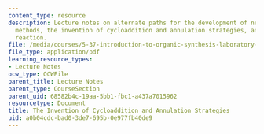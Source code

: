```yaml
---
content_type: resource
description: Lecture notes on alternate paths for the development of new synthetic
  methods, the invention of cycloaddition and annulation strategies, and the Diels-Alder
  reaction.
file: /media/courses/5-37-introduction-to-organic-synthesis-laboratory-spring-2009/a0b04cdcbad03de7695b0e977fb40de9_MIT5_37s09_lec05_PPT.pdf
file_type: application/pdf
learning_resource_types:
- Lecture Notes
ocw_type: OCWFile
parent_title: Lecture Notes
parent_type: CourseSection
parent_uid: 68582b4c-19aa-5bb1-fbc1-a437a7015962
resourcetype: Document
title: The Invention of Cycloaddition and Annulation Strategies
uid: a0b04cdc-bad0-3de7-695b-0e977fb40de9
---
```

